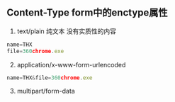 ## Content-Type  form中的enctype属性

1. text/plain 纯文本 没有实质性的内容
```js
name=THX
file=360chrome.exe
```

2. application/x-www-form-urlencoded
```js 
name=THX&file=360chrome.exe
```

3. multipart/form-data
